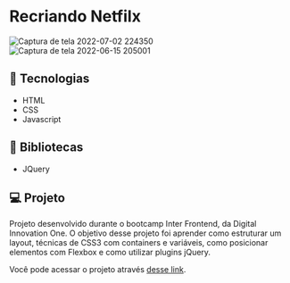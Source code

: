 # Recriando Netfilx

![Captura de tela 2022-07-02 224350](https://user-images.githubusercontent.com/94997593/177021263-a0600344-68f2-4ee6-ac9b-10d4d680d301.jpg)
![Captura de tela 2022-06-15 205001](https://user-images.githubusercontent.com/94997593/173961324-2b510ceb-d397-460d-83e2-76c57c7bf097.jpg)

## :rocket: Tecnologias

-  HTML
-  CSS
-  Javascript


## :rocket: Bibliotecas
- JQuery

## 💻 Projeto

Projeto desenvolvido durante o bootcamp Inter Frontend, da Digital Innovation One. O objetivo desse projeto foi aprender como estruturar um layout, técnicas de CSS3 com containers e variáveis, como posicionar elementos com Flexbox e como utilizar plugins jQuery.

Você pode acessar o projeto através [desse link](https://recriando-netflix-sand.vercel.app/).
